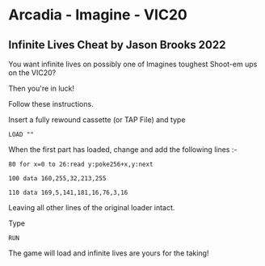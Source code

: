 # Arcadia - Imagine - VIC20

## Infinite Lives Cheat by Jason Brooks 2022

You want infinite lives on possibly one of Imagines toughest Shoot-em ups on the VIC20?

Then you're in luck!

Follow these instructions.

Insert a fully rewound cassette (or TAP File) and type

`LOAD ""`

When the first part has loaded, change and add the following lines :-



`80 for x=0 to 26:read y:poke256+x,y:next`

`100 data 160,255,32,213,255`

`110 data 169,5,141,181,16,76,3,16`

Leaving all other lines of the original loader intact.

Type

`RUN`

The game will load and infinite lives are yours for the taking!
